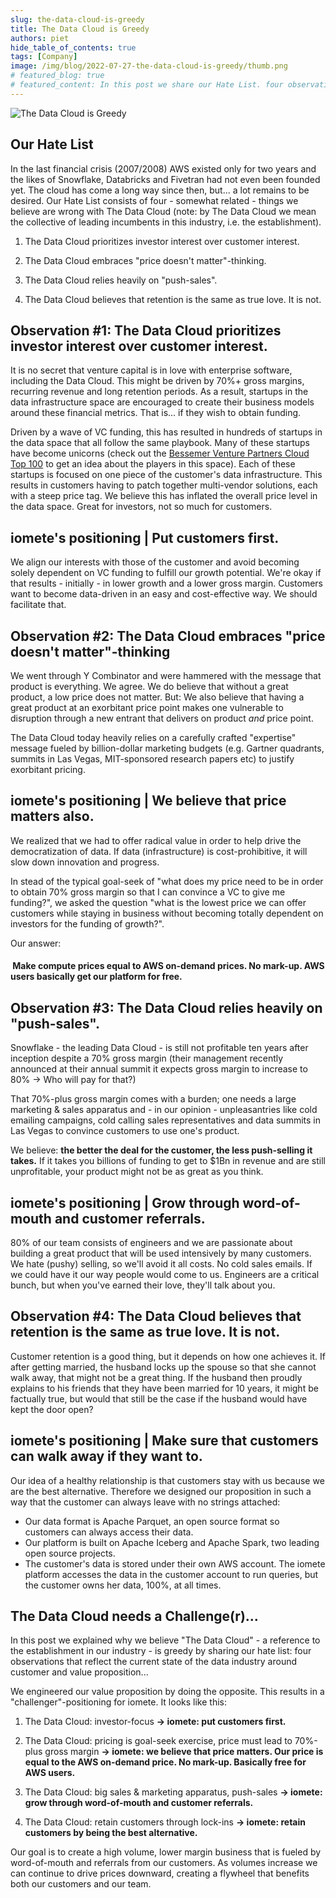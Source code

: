 ```yaml
---
slug: the-data-cloud-is-greedy
title: The Data Cloud is Greedy
authors: piet
hide_table_of_contents: true
tags: [Company]
image: /img/blog/2022-07-27-the-data-cloud-is-greedy/thumb.png
# featured_blog: true
# featured_content: In this post we share our Hate List. four observations around the customer and value proposition of "The Data Cloud" (the establishment) and how we've used these observations to engineer our own value and customer proposition.
---
```


<head>
  <title>The Data Cloud is Greedy | iomete blog</title>
  <meta name="robots" content="noindex, nofollow" />
  <meta name="googlebot" content="noindex"/>
</head>

![The Data Cloud is Greedy](/img/blog/2022-07-27-the-data-cloud-is-greedy/the-data-cloud-is-greedy.jpeg)

<!-- truncate -->

## Our Hate List

In the last financial crisis (2007/2008) AWS existed only for two years and the likes of Snowflake, Databricks and Fivetran had not even been founded yet. The cloud has come a long way since then, but... a lot remains to be desired. Our Hate List consists of four - somewhat related - things we believe are wrong with The Data Cloud (note: by The Data Cloud we mean the collective of leading incumbents in this industry, i.e. the establishment).

1. The Data Cloud prioritizes investor interest over customer interest.

2. The Data Cloud embraces "price doesn't matter"-thinking.

3. The Data Cloud relies heavily on "push-sales".

4. The Data Cloud believes that retention is the same as true love. It is not.


## Observation #1: The Data Cloud prioritizes investor interest over customer interest.

It is no secret that venture capital is in love with enterprise software, including the Data Cloud. This might be driven by 70%+ gross margins, recurring revenue and long retention periods. As a result, startups in the data infrastructure space are encouraged to create their business models around these financial metrics. That is... if they wish to obtain funding.

Driven by a wave of VC funding, this has resulted in hundreds of startups in the data space that all follow the same playbook. Many of these startups have become unicorns (check out the [Bessemer Venture Partners Cloud Top 100](https://www.bvp.com/cloud100) to get an idea about the players in this space). Each of these startups is focused on one piece of the customer's data infrastructure. This results in customers having to patch together multi-vendor solutions, each with a steep price tag. We believe this has inflated the overall price level in the data space. Great for investors, not so much for customers.

## iomete's positioning | Put customers first.

We align our interests with those of the customer and avoid becoming solely dependent on VC funding to fulfill our growth potential. We're okay if that results - initially - in lower growth and a lower gross margin. Customers want to become data-driven in an easy and cost-effective way. We should facilitate that.


## Observation #2: The Data Cloud embraces "price doesn't matter"-thinking

We went through Y Combinator and were hammered with the message that product is everything. We agree. We do believe that without a great product, a low price does not matter. But: We also believe that having a great product at an exorbitant price point makes one vulnerable to disruption through a new entrant that delivers on product *and* price point.

The Data Cloud today heavily relies on a carefully crafted "expertise" message fueled by billion-dollar marketing budgets (e.g. Gartner quadrants, summits in Las Vegas, MIT-sponsored research papers etc) to justify exorbitant pricing.

## iomete's positioning | We believe that price matters also.

We realized that we had to offer radical value in order to help drive the democratization of data. If data (infrastructure) is cost-prohibitive, it will slow down innovation and progress.

In stead of the typical goal-seek of "what does my price need to be in order to obtain 70% gross margin so that I can convince a VC to give me funding?", we asked the question "what is the lowest price we can offer customers while staying in business without becoming totally dependent on investors for the funding of growth?".

Our answer:

#### ‍ Make compute prices equal to AWS on-demand prices. No mark-up. AWS users basically get our platform for free.


## Observation #3: The Data Cloud relies heavily on "push-sales".

Snowflake - the leading Data Cloud - is still not profitable ten years after inception despite a 70% gross margin (their management recently announced at their annual summit it expects gross margin to increase to 80% -> Who will pay for that?)

That 70%-plus gross margin comes with a burden; one needs a large marketing & sales apparatus and - in our opinion - unpleasantries like cold emailing campaigns, cold calling sales representatives and data summits in Las Vegas to convince customers to use one's product.

We believe: **the better the deal for the customer, the less push-selling it takes.** If it takes you billions of funding to get to $1Bn in revenue and are still unprofitable, your product might not be as great as you think.


## iomete's positioning | Grow through word-of-mouth and customer referrals.

80% of our team consists of engineers and we are passionate about building a great product that will be used intensively by many customers. We hate (pushy) selling, so we'll avoid it all costs. No cold sales emails. If we could have it our way people would come to us. Engineers are a critical bunch, but when you've earned their love, they'll talk about you.


## Observation #4: The Data Cloud believes that retention is the same as true love. It is not.

Customer retention is a good thing, but it depends on how one achieves it. If after getting married, the husband locks up the spouse so that she cannot walk away, that might not be a great thing. If the husband then proudly explains to his friends that they have been married for 10 years, it might be factually true, but would that still be the case if the husband would have kept the door open?


## iomete's positioning | Make sure that customers can walk away if they want to.

Our idea of a healthy relationship is that customers stay with us because we are the best alternative.  Therefore we designed our proposition in such a way that the customer can always leave with no strings attached:

- Our data format is Apache Parquet, an open source format so customers can always access their data.
- Our platform is built on Apache Iceberg and Apache Spark, two leading open source projects.
- The customer's data is stored under their own AWS account. The iomete platform accesses the data in the customer account to run queries, but the customer owns her data, 100%, at all times.


## The Data Cloud needs a Challenge(r)...

In this post we explained why we believe "The Data Cloud" - a reference to the establishment in our industry - is greedy by sharing our hate list: four observations that reflect the current state of the data industry around customer and value proposition...

We engineered our value proposition by doing the opposite. This results in a "challenger"-positioning for iomete. It looks like this:

1. The Data Cloud: investor-focus **-> iomete: put customers first.**

2. The Data Cloud: pricing is goal-seek exercise, price must lead to 70%-plus gross margin **-> iomete: we believe that price matters. Our price is equal to the AWS on-demand price. No mark-up. Basically free for AWS users.**

3. The Data Cloud: big sales & marketing apparatus, push-sales **-> iomete: grow through word-of-mouth and customer referrals.**

4. The Data Cloud: retain customers through lock-ins **-> iomete: retain customers by being the best alternative.**

Our goal is to create a high volume, lower margin business that is fueled by word-of-mouth and referrals from our customers. As volumes increase we can continue to drive prices downward, creating a flywheel that benefits both our customers and our team.
